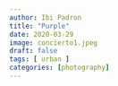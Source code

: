 ```yaml
---
author: Ibi Padron
title: "Purple"
date: 2020-03-29
image: concierto1.jpeg
draft: false
tags: [ urban ]
categories: [photography]
---
```


